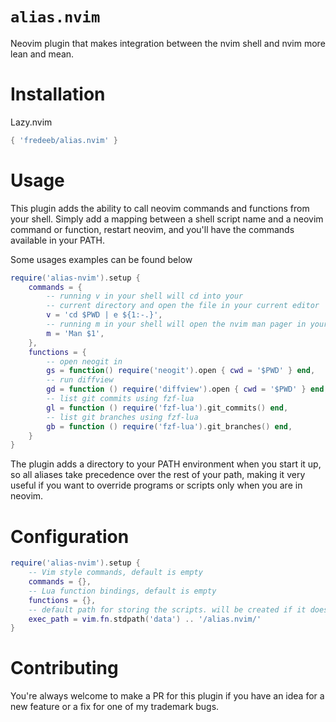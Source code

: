 # `alias.nvim`

Neovim plugin that makes integration between the nvim shell and nvim more lean and mean. 

# Installation

Lazy.nvim

```lua
{ 'fredeeb/alias.nvim' }
```

# Usage

This plugin adds the ability to call neovim commands and functions from your shell. Simply add a mapping between a shell script name and a neovim command or function, restart neovim, and you'll have the commands available in your PATH.

Some usages examples can be found below

```lua
require('alias-nvim').setup {
    commands = {
        -- running v in your shell will cd into your 
        -- current directory and open the file in your current editor
        v = 'cd $PWD | e ${1:-.}',
        -- running m in your shell will open the nvim man pager in your current editor
        m = 'Man $1',
    },
    functions = {
        -- open neogit in 
        gs = function() require('neogit').open { cwd = '$PWD' } end,
        -- run diffview
        gd = function () require('diffview').open { cwd = '$PWD' } end,
        -- list git commits using fzf-lua
        gl = function () require('fzf-lua').git_commits() end,
        -- list git branches using fzf-lua
        gb = function () require('fzf-lua').git_branches() end,
    }
}
```

The plugin adds a directory to your PATH environment when you start it up, so all aliases take precedence over the rest of your path, making it very useful if you want to override programs or scripts only when you are in neovim.

# Configuration

```lua
require('alias-nvim').setup {
    -- Vim style commands, default is empty
    commands = {},
    -- Lua function bindings, default is empty
    functions = {},
    -- default path for storing the scripts. will be created if it doesn't exist. Always prepended to PATH
    exec_path = vim.fn.stdpath('data') .. '/alias.nvim/'
}
```

# Contributing

You're always welcome to make a PR for this plugin if you have an idea for a new feature or a fix for one of my trademark bugs.
